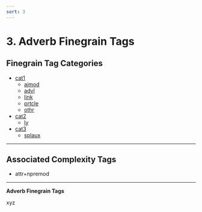 ```yaml
---
sort: 3
---
```


# 3. Adverb Finegrain Tags

## Finegrain Tag Categories

- [cat1](3_cat1)
    - [ajmod](3_cat1.html#3-1-1-ajmod-adjective%20modifier)
    - [advl](3_cat1.html#3-1-2-advl-adverbial)
    - [link](3_cat1.html#3-1-3-link-linking)
    - [prtcle](3_cat1.html#3-1-4-prtcle-particle)
    - [othr](3_cat1.html#3-1-5-othr-other)
- [cat2](3_cat2) 
    - [ly](3_cat2.html#3-2-1-ly-manner)
- [cat3](3_cat3)
    - [splaux](3_cat3.html#3-3-1-splaux-split%20auxiliary)


---
## Associated Complexity Tags

- attr+npremod
---

**Adverb Finegrain Tags**

xyz